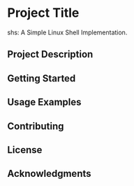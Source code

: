 # Project Title

shs: A Simple Linux Shell Implementation.

## Project Description


## Getting Started


## Usage Examples


## Contributing


## License


## Acknowledgments

